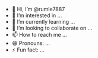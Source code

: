 - 👋 Hi, I’m @rumle7887
- 👀 I’m interested in ...
- 🌱 I’m currently learning ...
- 💞️ I’m looking to collaborate on ...
- 📫 How to reach me ...
- 😄 Pronouns: ...
- ⚡ Fun fact: ...

<!---
rumle7887/rumle7887 is a ✨ special ✨ repository because its `README.md` (this file) appears on your GitHub profile.
You can click the Preview link to take a look at your changes.
--->
